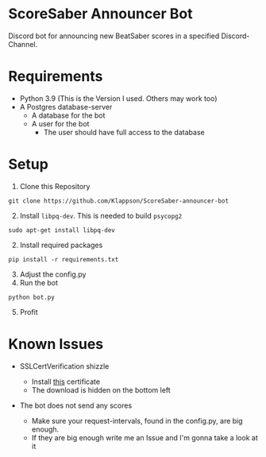 # ScoreSaber Announcer Bot
Discord bot for announcing new BeatSaber scores in a specified
Discord-Channel.

# Requirements
* Python 3.9 (This is the Version I used. Others may work too)
* A Postgres database-server
    * A database for the bot
    * A user for the bot
        * The user should have full access to the database

# Setup
1. Clone this Repository
````shell
git clone https://github.com/Klappson/ScoreSaber-announcer-bot
````
2. Install `libpq-dev`. This is needed to build `psycopg2`
````shell
sudo apt-get install libpq-dev
````
2. Install required packages
````shell
pip install -r requirements.txt
````
3. Adjust the config.py
4. Run the bot
````shell
python bot.py
````
5. Profit

# Known Issues
* SSLCertVerification shizzle
    * Install <a href="https://crt.sh/?id=1">this</a> certificate
    * The download is hidden on the bottom left
    
    
* The bot does not send any scores
    * Make sure your request-intervals, found in the config.py, are big enough.
    * If they are big enough write me an Issue and I'm gonna take a look at it
    